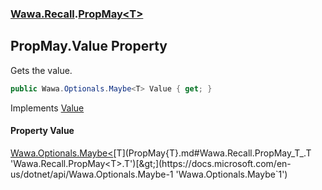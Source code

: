 ### [Wawa.Recall](Wawa.Recall.md 'Wawa.Recall').[PropMay&lt;T&gt;](PropMay{T}.md 'Wawa.Recall.PropMay<T>')

## PropMay<T>.Value Property

Gets the value.

```csharp
public Wawa.Optionals.Maybe<T> Value { get; }
```

Implements [Value](IValued{T}.Value.md 'Wawa.Recall.IValued<T>.Value')

#### Property Value
[Wawa.Optionals.Maybe&lt;](https://docs.microsoft.com/en-us/dotnet/api/Wawa.Optionals.Maybe-1 'Wawa.Optionals.Maybe`1')[T](PropMay{T}.md#Wawa.Recall.PropMay_T_.T 'Wawa.Recall.PropMay<T>.T')[&gt;](https://docs.microsoft.com/en-us/dotnet/api/Wawa.Optionals.Maybe-1 'Wawa.Optionals.Maybe`1')